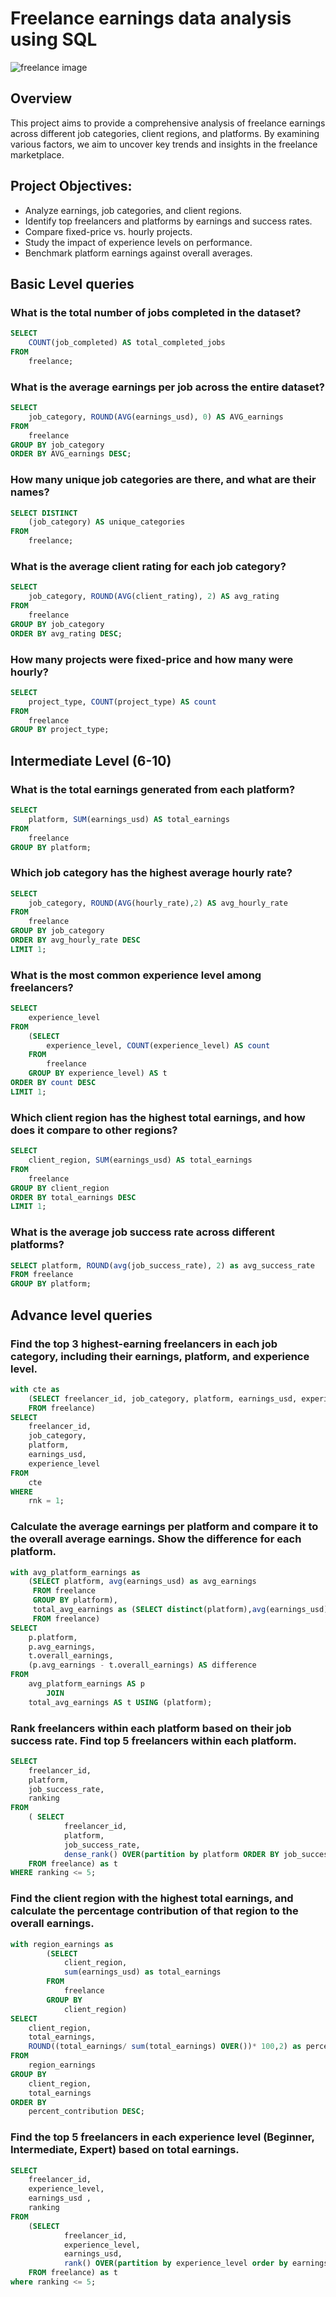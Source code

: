 # Freelance earnings data analysis using SQL
![freelance image](https://github.com/mhetrepooja-22/Project_Freelance/blob/main/freelance-4523096_640%20(1).jpg)

## Overview

This project aims to provide a comprehensive analysis of freelance earnings across different job categories, client regions, and platforms. By examining various factors, we aim to uncover key trends and insights in the freelance marketplace.

## Project Objectives:

 - Analyze earnings, job categories, and client regions.
 - Identify top freelancers and platforms by earnings and success rates.
 - Compare fixed-price vs. hourly projects.
 - Study the impact of experience levels on performance.
 - Benchmark platform earnings against overall averages.



## Basic Level queries

### What is the total number of jobs completed in the dataset?

```sql
SELECT 
    COUNT(job_completed) AS total_completed_jobs
FROM
    freelance;
```
    
    

### What is the average earnings per job across the entire dataset?

```sql
SELECT 
    job_category, ROUND(AVG(earnings_usd), 0) AS AVG_earnings
FROM
    freelance
GROUP BY job_category
ORDER BY AVG_earnings DESC;
```



### How many unique job categories are there, and what are their names?

```sql
SELECT DISTINCT
    (job_category) AS unique_categories
FROM
    freelance;
```
    
    

### What is the average client rating for each job category?

```sql
SELECT 
    job_category, ROUND(AVG(client_rating), 2) AS avg_rating
FROM
    freelance
GROUP BY job_category
ORDER BY avg_rating DESC;
```


### How many projects were fixed-price and how many were hourly?

```sql
SELECT 
    project_type, COUNT(project_type) AS count
FROM
    freelance
GROUP BY project_type;
```


## Intermediate Level (6-10)



### What is the total earnings generated from each platform?

```sql
SELECT 
    platform, SUM(earnings_usd) AS total_earnings
FROM
    freelance
GROUP BY platform;
```



### Which job category has the highest average hourly rate?

```sql
SELECT 
    job_category, ROUND(AVG(hourly_rate),2) AS avg_hourly_rate
FROM
    freelance
GROUP BY job_category
ORDER BY avg_hourly_rate DESC
LIMIT 1;
```



### What is the most common experience level among freelancers?

```sql
SELECT 
    experience_level
FROM
    (SELECT 
        experience_level, COUNT(experience_level) AS count
    FROM
        freelance
    GROUP BY experience_level) AS t
ORDER BY count DESC
LIMIT 1;
```


### Which client region has the highest total earnings, and how does it compare to other regions?

```sql
SELECT 
    client_region, SUM(earnings_usd) AS total_earnings
FROM
    freelance
GROUP BY client_region
ORDER BY total_earnings DESC
LIMIT 1;
```



### What is the average job success rate across different platforms?

```sql
SELECT platform, ROUND(avg(job_success_rate), 2) as avg_success_rate
FROM freelance
GROUP BY platform;
```


## Advance level queries


### Find the top 3 highest-earning freelancers in each job category, including their earnings, platform, and experience level.

```sql
with cte as 
	(SELECT freelancer_id, job_category, platform, earnings_usd, experience_level, RANK() OVER(partition by job_category ORDER by earnings_usd DESC) as rnk
	FROM freelance)
SELECT 
    freelancer_id,
    job_category,
    platform,
    earnings_usd,
    experience_level
FROM
    cte
WHERE
    rnk = 1;
```
    
    
    
### Calculate the average earnings per platform and compare it to the overall average earnings. Show the difference for each platform.

```sql
with avg_platform_earnings as
	(SELECT platform, avg(earnings_usd) as avg_earnings
	 FROM freelance
	 GROUP BY platform),
	 total_avg_earnings as (SELECT distinct(platform),avg(earnings_usd) over() as overall_earnings
	 FROM freelance)
SELECT 
    p.platform,
    p.avg_earnings,
    t.overall_earnings,
    (p.avg_earnings - t.overall_earnings) AS difference
FROM
    avg_platform_earnings AS p
        JOIN
    total_avg_earnings AS t USING (platform);
```
    
    
    
### Rank freelancers within each platform based on their job success rate. Find top 5 freelancers within each platform.

```sql
SELECT 
    freelancer_id, 
    platform,
    job_success_rate, 
    ranking
FROM 
	( SELECT
            freelancer_id, 
            platform,
            job_success_rate, 
            dense_rank() OVER(partition by platform ORDER BY job_success_rate DESC) as ranking
	FROM freelance) as t
WHERE ranking <= 5;
```



### Find the client region with the highest total earnings, and calculate the percentage contribution of that region to the overall earnings.

```sql
with region_earnings as
		(SELECT 
			client_region, 
			sum(earnings_usd) as total_earnings
		FROM 
			freelance
		GROUP BY 
			client_region)
SELECT 
	client_region, 
	total_earnings,
    ROUND((total_earnings/ sum(total_earnings) OVER())* 100,2) as percent_contribution
FROM 
	region_earnings
GROUP BY 
	client_region, 
    total_earnings
ORDER BY 
	percent_contribution DESC;
```
    
    
    
### Find the top 5 freelancers in each experience level (Beginner, Intermediate, Expert) based on total earnings.

```sql
SELECT 
    freelancer_id, 
    experience_level,
    earnings_usd , 
    ranking
FROM
	(SELECT 
            freelancer_id,
            experience_level,
            earnings_usd, 
            rank() OVER(partition by experience_level order by earnings_usd DESC) as ranking
	FROM freelance) as t
where ranking <= 5;
```

